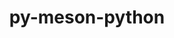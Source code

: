 ---
title: "py-meson-python"
layout: cache
categories: [package, develop]
meta: {"compilers": ["apple-clang@16.0.0", "gcc@11.1.0", "gcc@11.4.0", "gcc@12.3.0", "gcc@13.2.0", "gcc@7.5.0", "gcc@9.4.0", "intel-oneapi-compilers@2025.1.0"], "num_specs": 261, "num_specs_by_stack": {"data-vis-sdk": 7, "e4s": 48, "e4s-neoverse-v2": 28, "e4s-neoverse_v1": 18, "e4s-oneapi": 16, "e4s-power": 4, "e4s-rocm-external": 7, "hep": 10, "ml-darwin-aarch64-mps": 30, "ml-linux-aarch64-cpu": 41, "ml-linux-aarch64-cuda": 38, "ml-linux-x86_64-cpu": 41, "ml-linux-x86_64-cuda": 41, "ml-linux-x86_64-rocm": 34, "radiuss": 7, "root": 261, "tutorial": 7}, "oss": ["sequoia", "ubuntu18.04", "ubuntu20.04", "ubuntu22.04", "ubuntu24.04"], "platforms": ["darwin", "linux"], "stacks": ["data-vis-sdk", "e4s", "e4s-neoverse-v2", "e4s-neoverse_v1", "e4s-oneapi", "e4s-power", "e4s-rocm-external", "hep", "ml-darwin-aarch64-mps", "ml-linux-aarch64-cpu", "ml-linux-aarch64-cuda", "ml-linux-x86_64-cpu", "ml-linux-x86_64-cuda", "ml-linux-x86_64-rocm", "radiuss", "root", "tutorial"], "targets": ["aarch64", "neoverse_v1", "neoverse_v2", "ppc64le", "x86_64_v3"], "versions": ["0.16.0"]}
spec_details: [{"compiler": "intel-oneapi-compilers@2025.1.0", "hash": "23q6egs2d2xktbsbf2ptkrvyyjthktit", "os": "ubuntu22.04", "platform": "linux", "size": "-", "stacks": ["e4s-oneapi", "root"], "target": "x86_64_v3", "variants": ["build_system=python_pip"], "versions": ["0.16.0"]}, {"compiler": "apple-clang@16.0.0", "hash": "26uq4nc224xsuiesau7vsqwcjnv2paqj", "os": "sequoia", "platform": "darwin", "size": "-", "stacks": ["ml-darwin-aarch64-mps", "root"], "target": "aarch64", "variants": ["build_system=python_pip"], "versions": ["0.16.0"]}, {"compiler": "gcc@13.2.0", "hash": "2c4r3lv7o4owcdtvn6o4c7eyckbqv4dr", "os": "ubuntu24.04", "platform": "linux", "size": "-", "stacks": ["ml-linux-x86_64-cpu", "ml-linux-x86_64-cuda", "ml-linux-x86_64-rocm", "root"], "target": "x86_64_v3", "variants": ["build_system=python_pip"], "versions": ["0.16.0"]}, {"compiler": "gcc@13.2.0", "hash": "2cej2aodcc53qg5ppe57rs6qtcdojyri", "os": "ubuntu24.04", "platform": "linux", "size": "-", "stacks": ["ml-linux-aarch64-cpu", "ml-linux-aarch64-cuda", "root"], "target": "aarch64", "variants": ["build_system=python_pip"], "versions": ["0.16.0"]}, {"compiler": "gcc@11.4.0", "hash": "2czfyytpf4uf4khpcfym3lr2kcaxn32x", "os": "ubuntu22.04", "platform": "linux", "size": "-", "stacks": ["hep", "root"], "target": "x86_64_v3", "variants": ["build_system=python_pip"], "versions": ["0.16.0"]}, {"compiler": "gcc@13.2.0", "hash": "2hdb5sd5h6zmgoaikevnsntknrmaet5k", "os": "ubuntu24.04", "platform": "linux", "size": "-", "stacks": ["ml-linux-x86_64-cpu", "ml-linux-x86_64-cuda", "root"], "target": "x86_64_v3", "variants": ["build_system=python_pip"], "versions": ["0.16.0"]}, {"compiler": "gcc@13.2.0", "hash": "2kiixz3r4mv4wvgqdm7kgmiqv6nos4g6", "os": "ubuntu24.04", "platform": "linux", "size": "-", "stacks": ["ml-linux-aarch64-cpu", "ml-linux-aarch64-cuda", "root"], "target": "aarch64", "variants": ["build_system=python_pip"], "versions": ["0.16.0"]}, {"compiler": "gcc@13.2.0", "hash": "2klcn2gmwyqxgztuhlyx5x5qudr65swf", "os": "ubuntu24.04", "platform": "linux", "size": "-", "stacks": ["ml-linux-x86_64-rocm", "root"], "target": "x86_64_v3", "variants": ["build_system=python_pip"], "versions": ["0.16.0"]}, {"compiler": "gcc@11.4.0", "hash": "2lj5husaulwx5yyfurd2wjztbhofedif", "os": "ubuntu22.04", "platform": "linux", "size": "-", "stacks": ["e4s-neoverse_v1", "root"], "target": "neoverse_v1", "variants": ["build_system=python_pip"], "versions": ["0.16.0"]}, {"compiler": "gcc@11.4.0", "hash": "2o4rf36hdxycels2ujzric74o3iriwez", "os": "ubuntu22.04", "platform": "linux", "size": "-", "stacks": ["e4s", "root"], "target": "x86_64_v3", "variants": ["build_system=python_pip"], "versions": ["0.16.0"]}, {"compiler": "gcc@13.2.0", "hash": "2q7f24l6mgwyxjyoanyzafmrrgqp3jy5", "os": "ubuntu24.04", "platform": "linux", "size": "-", "stacks": ["ml-linux-aarch64-cpu", "ml-linux-aarch64-cuda", "root"], "target": "aarch64", "variants": ["build_system=python_pip"], "versions": ["0.16.0"]}, {"compiler": "gcc@13.2.0", "hash": "2s5woikpy5nz7xcdek3tqivmyf74rbkx", "os": "ubuntu24.04", "platform": "linux", "size": "-", "stacks": ["ml-linux-aarch64-cpu", "ml-linux-aarch64-cuda", "root"], "target": "aarch64", "variants": ["build_system=python_pip"], "versions": ["0.16.0"]}, {"compiler": "apple-clang@16.0.0", "hash": "2st4psfqb5zqlibaaidd7ytxn6em5ile", "os": "sequoia", "platform": "darwin", "size": "-", "stacks": ["ml-darwin-aarch64-mps", "root"], "target": "aarch64", "variants": ["build_system=python_pip"], "versions": ["0.16.0"]}, {"compiler": "gcc@13.2.0", "hash": "2yz3adjhljchafhzdnimtf2lsijtclyw", "os": "ubuntu24.04", "platform": "linux", "size": "-", "stacks": ["ml-linux-x86_64-cpu", "ml-linux-x86_64-cuda", "root"], "target": "x86_64_v3", "variants": ["build_system=python_pip"], "versions": ["0.16.0"]}, {"compiler": "gcc@7.5.0", "hash": "32c67xe3d3helixjhqvtic5iabkttq3g", "os": "ubuntu18.04", "platform": "linux", "size": "-", "stacks": ["radiuss", "root"], "target": "x86_64_v3", "variants": ["build_system=python_pip"], "versions": ["0.16.0"]}, {"compiler": "gcc@11.4.0", "hash": "32lzflr3x2v3v6mo5bloeh2oqrxe5z2e", "os": "ubuntu22.04", "platform": "linux", "size": "-", "stacks": ["e4s-neoverse-v2", "root"], "target": "neoverse_v2", "variants": ["build_system=python_pip"], "versions": ["0.16.0"]}, {"compiler": "gcc@11.4.0", "hash": "3e45qystab2xnfqbueaykvivxiyjsnlv", "os": "ubuntu22.04", "platform": "linux", "size": "-", "stacks": ["e4s-neoverse-v2", "root"], "target": "neoverse_v2", "variants": ["build_system=python_pip"], "versions": ["0.16.0"]}, {"compiler": "gcc@11.4.0", "hash": "3jggdo5lcftvjermtnat56vgkmxlipmk", "os": "ubuntu22.04", "platform": "linux", "size": "-", "stacks": ["e4s-neoverse-v2", "root"], "target": "neoverse_v2", "variants": ["build_system=python_pip"], "versions": ["0.16.0"]}, {"compiler": "gcc@12.3.0", "hash": "3kijvvc5hoe3o4bcktioikg3c7ewdb4k", "os": "ubuntu22.04", "platform": "linux", "size": "-", "stacks": ["root", "tutorial"], "target": "x86_64_v3", "variants": ["build_system=python_pip"], "versions": ["0.16.0"]}, {"compiler": "apple-clang@16.0.0", "hash": "3nxb5ghzh7yjntyojzb6jqbrwyin4zxq", "os": "sequoia", "platform": "darwin", "size": "-", "stacks": ["ml-darwin-aarch64-mps", "root"], "target": "aarch64", "variants": ["build_system=python_pip"], "versions": ["0.16.0"]}, {"compiler": "intel-oneapi-compilers@2025.1.0", "hash": "3sbv5iisfbwtt6awqw6ql73cqa5p7o3f", "os": "ubuntu22.04", "platform": "linux", "size": "-", "stacks": ["e4s-oneapi", "root"], "target": "x86_64_v3", "variants": ["build_system=python_pip"], "versions": ["0.16.0"]}, {"compiler": "apple-clang@16.0.0", "hash": "3wdgyaip5hnwcm7egthquf53yrvb7nav", "os": "sequoia", "platform": "darwin", "size": "-", "stacks": ["ml-darwin-aarch64-mps", "root"], "target": "aarch64", "variants": ["build_system=python_pip"], "versions": ["0.16.0"]}, {"compiler": "intel-oneapi-compilers@2025.1.0", "hash": "3zsy6xxx2k5qzybygtqln3kap55a3mk6", "os": "ubuntu22.04", "platform": "linux", "size": "-", "stacks": ["e4s-oneapi", "root"], "target": "x86_64_v3", "variants": ["build_system=python_pip"], "versions": ["0.16.0"]}, {"compiler": "gcc@11.4.0", "hash": "44j666rhtng46cwarhdqosaeuvjvokt7", "os": "ubuntu22.04", "platform": "linux", "size": "-", "stacks": ["e4s", "root"], "target": "x86_64_v3", "variants": ["build_system=python_pip"], "versions": ["0.16.0"]}, {"compiler": "apple-clang@16.0.0", "hash": "4bfnnttewz7uepcvvdqbpdwl2wsqbxtk", "os": "sequoia", "platform": "darwin", "size": "-", "stacks": ["ml-darwin-aarch64-mps", "root"], "target": "aarch64", "variants": ["build_system=python_pip"], "versions": ["0.16.0"]}, {"compiler": "intel-oneapi-compilers@2025.1.0", "hash": "4d4hfo6hgul7pbrrwyfj4aav4uisf7qs", "os": "ubuntu22.04", "platform": "linux", "size": "-", "stacks": ["e4s-oneapi", "root"], "target": "x86_64_v3", "variants": ["build_system=python_pip"], "versions": ["0.16.0"]}, {"compiler": "gcc@11.4.0", "hash": "4dnnjh7i2m67wg3gv57pa6gohwy2c25c", "os": "ubuntu22.04", "platform": "linux", "size": "-", "stacks": ["e4s", "root"], "target": "x86_64_v3", "variants": ["build_system=python_pip"], "versions": ["0.16.0"]}, {"compiler": "gcc@11.4.0", "hash": "4hpnv67rix375dwnoqzqtyvlcp7p3kqm", "os": "ubuntu22.04", "platform": "linux", "size": "-", "stacks": ["e4s", "root"], "target": "x86_64_v3", "variants": ["build_system=python_pip"], "versions": ["0.16.0"]}, {"compiler": "gcc@7.5.0", "hash": "4is6bbej6ilx5nmiqoutcwhjy44paask", "os": "ubuntu18.04", "platform": "linux", "size": "-", "stacks": ["radiuss", "root"], "target": "x86_64_v3", "variants": ["build_system=python_pip"], "versions": ["0.16.0"]}, {"compiler": "gcc@11.1.0", "hash": "4tdtnm7ds2jjwbixux3hzbly5wuqtg6d", "os": "ubuntu20.04", "platform": "linux", "size": "-", "stacks": ["data-vis-sdk", "root"], "target": "x86_64_v3", "variants": ["build_system=python_pip"], "versions": ["0.16.0"]}, {"compiler": "apple-clang@16.0.0", "hash": "4vro7oebbuh4i46plat72wx4csy7f3ti", "os": "sequoia", "platform": "darwin", "size": "-", "stacks": ["ml-darwin-aarch64-mps", "root"], "target": "aarch64", "variants": ["build_system=python_pip"], "versions": ["0.16.0"]}, {"compiler": "gcc@13.2.0", "hash": "4xlvxyuykhf6h7ywx5jxwnlrc2gudk24", "os": "ubuntu24.04", "platform": "linux", "size": "-", "stacks": ["ml-linux-x86_64-cpu", "ml-linux-x86_64-cuda", "root"], "target": "x86_64_v3", "variants": ["build_system=python_pip"], "versions": ["0.16.0"]}, {"compiler": "gcc@13.2.0", "hash": "4z7lssomgsatk4nnov7n3xtygjtdbs4z", "os": "ubuntu24.04", "platform": "linux", "size": "-", "stacks": ["ml-linux-aarch64-cpu", "ml-linux-aarch64-cuda", "root"], "target": "aarch64", "variants": ["build_system=python_pip"], "versions": ["0.16.0"]}, {"compiler": "gcc@11.4.0", "hash": "53jt2itqsb7vsxobs4cnvba6rti6zmei", "os": "ubuntu22.04", "platform": "linux", "size": "-", "stacks": ["e4s", "root"], "target": "x86_64_v3", "variants": ["build_system=python_pip"], "versions": ["0.16.0"]}, {"compiler": "gcc@11.4.0", "hash": "56w3uvndhb3hwbph45h5btsu6yxtmgvq", "os": "ubuntu22.04", "platform": "linux", "size": "-", "stacks": ["e4s-neoverse-v2", "root"], "target": "neoverse_v2", "variants": ["build_system=python_pip"], "versions": ["0.16.0"]}, {"compiler": "gcc@12.3.0", "hash": "5byxtb2mrwurrhbthnqtm6ajyshtfbvd", "os": "ubuntu22.04", "platform": "linux", "size": "-", "stacks": ["root", "tutorial"], "target": "x86_64_v3", "variants": ["build_system=python_pip"], "versions": ["0.16.0"]}, {"compiler": "gcc@13.2.0", "hash": "5ddpwoj22htsysfvimcqhp5buivrdfqx", "os": "ubuntu24.04", "platform": "linux", "size": "-", "stacks": ["ml-linux-x86_64-cpu", "ml-linux-x86_64-cuda", "ml-linux-x86_64-rocm", "root"], "target": "x86_64_v3", "variants": ["build_system=python_pip"], "versions": ["0.16.0"]}, {"compiler": "gcc@13.2.0", "hash": "5fvc4zqkpjke2nedb2cz2tv3mi6djc4u", "os": "ubuntu24.04", "platform": "linux", "size": "-", "stacks": ["ml-linux-aarch64-cpu", "ml-linux-aarch64-cuda", "root"], "target": "aarch64", "variants": ["build_system=python_pip"], "versions": ["0.16.0"]}, {"compiler": "intel-oneapi-compilers@2025.1.0", "hash": "5kgpjz3obdomjrrz6iqcmffa7uljimmu", "os": "ubuntu22.04", "platform": "linux", "size": "-", "stacks": ["e4s-oneapi", "root"], "target": "x86_64_v3", "variants": ["build_system=python_pip"], "versions": ["0.16.0"]}, {"compiler": "gcc@13.2.0", "hash": "5kxk2kta7g3sogxojlowmfqvp37ceg46", "os": "ubuntu24.04", "platform": "linux", "size": "-", "stacks": ["ml-linux-x86_64-cpu", "ml-linux-x86_64-cuda", "ml-linux-x86_64-rocm", "root"], "target": "x86_64_v3", "variants": ["build_system=python_pip"], "versions": ["0.16.0"]}, {"compiler": "gcc@11.4.0", "hash": "5l3hjnjcw2w4anfwvas7a5prkmxjhnxq", "os": "ubuntu22.04", "platform": "linux", "size": "-", "stacks": ["e4s-neoverse-v2", "root"], "target": "neoverse_v2", "variants": ["build_system=python_pip"], "versions": ["0.16.0"]}, {"compiler": "gcc@13.2.0", "hash": "5psszdtvpavx46zyjdqqd3dmj7a3fksx", "os": "ubuntu24.04", "platform": "linux", "size": "-", "stacks": ["ml-linux-x86_64-cpu", "ml-linux-x86_64-cuda", "ml-linux-x86_64-rocm", "root"], "target": "x86_64_v3", "variants": ["build_system=python_pip"], "versions": ["0.16.0"]}, {"compiler": "apple-clang@16.0.0", "hash": "5smcbhrbzyuhltvm5cnaiaqopuwmwjlx", "os": "sequoia", "platform": "darwin", "size": "-", "stacks": ["ml-darwin-aarch64-mps", "root"], "target": "aarch64", "variants": ["build_system=python_pip"], "versions": ["0.16.0"]}, {"compiler": "gcc@13.2.0", "hash": "5whxbjxcmjujlih5v5uacwltfzcjcrrk", "os": "ubuntu24.04", "platform": "linux", "size": "-", "stacks": ["ml-linux-x86_64-cpu", "ml-linux-x86_64-cuda", "ml-linux-x86_64-rocm", "root"], "target": "x86_64_v3", "variants": ["build_system=python_pip"], "versions": ["0.16.0"]}, {"compiler": "gcc@13.2.0", "hash": "6ft4i2hzcaah67gn5njjyw7cmfeqwsge", "os": "ubuntu24.04", "platform": "linux", "size": "-", "stacks": ["ml-linux-x86_64-cpu", "ml-linux-x86_64-cuda", "ml-linux-x86_64-rocm", "root"], "target": "x86_64_v3", "variants": ["build_system=python_pip"], "versions": ["0.16.0"]}, {"compiler": "gcc@11.4.0", "hash": "6gkvhck7soy6lrcmzjh6gpyh2gasb66f", "os": "ubuntu22.04", "platform": "linux", "size": "-", "stacks": ["e4s-neoverse-v2", "root"], "target": "neoverse_v2", "variants": ["build_system=python_pip"], "versions": ["0.16.0"]}, {"compiler": "gcc@11.4.0", "hash": "6wkhvoa6ylr6yjt67nbwa3mp3cucahav", "os": "ubuntu22.04", "platform": "linux", "size": "-", "stacks": ["e4s-neoverse-v2", "root"], "target": "neoverse_v2", "variants": ["build_system=python_pip"], "versions": ["0.16.0"]}, {"compiler": "gcc@13.2.0", "hash": "73fatnqwee7ji5odt6ojwxxp7lsqenoc", "os": "ubuntu24.04", "platform": "linux", "size": "-", "stacks": ["ml-linux-aarch64-cpu", "ml-linux-aarch64-cuda", "root"], "target": "aarch64", "variants": ["build_system=python_pip"], "versions": ["0.16.0"]}, {"compiler": "gcc@11.4.0", "hash": "76p4nszu3bkbxpwgltobmp4tqxbamr6c", "os": "ubuntu22.04", "platform": "linux", "size": "-", "stacks": ["e4s-neoverse-v2", "root"], "target": "neoverse_v2", "variants": ["build_system=python_pip"], "versions": ["0.16.0"]}, {"compiler": "gcc@13.2.0", "hash": "7af5tcypwlm7se2az6dvnfggt6ykb3zg", "os": "ubuntu24.04", "platform": "linux", "size": "-", "stacks": ["ml-linux-aarch64-cpu", "ml-linux-aarch64-cuda", "root"], "target": "aarch64", "variants": ["build_system=python_pip"], "versions": ["0.16.0"]}, {"compiler": "gcc@11.4.0", "hash": "7eetfdul75noeqok4fvkylqxahpsv2nf", "os": "ubuntu22.04", "platform": "linux", "size": "-", "stacks": ["e4s-neoverse-v2", "root"], "target": "neoverse_v2", "variants": ["build_system=python_pip"], "versions": ["0.16.0"]}, {"compiler": "gcc@11.4.0", "hash": "7ljvvrztetv6v3n5foipjf7yq5mpmiu2", "os": "ubuntu22.04", "platform": "linux", "size": "-", "stacks": ["e4s-neoverse_v1", "root"], "target": "neoverse_v1", "variants": ["build_system=python_pip"], "versions": ["0.16.0"]}, {"compiler": "gcc@11.4.0", "hash": "7niqzffo3bma7fimra463k4pocov3lye", "os": "ubuntu22.04", "platform": "linux", "size": "-", "stacks": ["e4s-neoverse_v1", "root"], "target": "neoverse_v1", "variants": ["build_system=python_pip"], "versions": ["0.16.0"]}, {"compiler": "gcc@11.4.0", "hash": "7pxsc2ibbepky2yerhby4d6b3dho5k35", "os": "ubuntu22.04", "platform": "linux", "size": "-", "stacks": ["e4s-neoverse_v1", "root"], "target": "neoverse_v1", "variants": ["build_system=python_pip"], "versions": ["0.16.0"]}, {"compiler": "gcc@11.4.0", "hash": "7ue3ga3usjaqbksxzjezwmsdz2txuvku", "os": "ubuntu22.04", "platform": "linux", "size": "-", "stacks": ["e4s", "root"], "target": "x86_64_v3", "variants": ["build_system=python_pip"], "versions": ["0.16.0"]}, {"compiler": "gcc@13.2.0", "hash": "7xkaqfvjlqcqb4gggs6m25325jgyyy5w", "os": "ubuntu24.04", "platform": "linux", "size": "-", "stacks": ["ml-linux-aarch64-cpu", "ml-linux-aarch64-cuda", "root"], "target": "aarch64", "variants": ["build_system=python_pip"], "versions": ["0.16.0"]}, {"compiler": "gcc@11.4.0", "hash": "a7rd6by4dacdgbvqjecna5cdrer4ptd3", "os": "ubuntu22.04", "platform": "linux", "size": "-", "stacks": ["e4s", "root"], "target": "x86_64_v3", "variants": ["build_system=python_pip"], "versions": ["0.16.0"]}, {"compiler": "gcc@7.5.0", "hash": "a7w4nqcafwqvrqvlleg7rhcwarclapho", "os": "ubuntu18.04", "platform": "linux", "size": "-", "stacks": ["radiuss", "root"], "target": "x86_64_v3", "variants": ["build_system=python_pip"], "versions": ["0.16.0"]}, {"compiler": "apple-clang@16.0.0", "hash": "a7xldc5udmnzukqdamqv7lpl75gqbvvr", "os": "sequoia", "platform": "darwin", "size": "-", "stacks": ["ml-darwin-aarch64-mps", "root"], "target": "aarch64", "variants": ["build_system=python_pip"], "versions": ["0.16.0"]}, {"compiler": "gcc@13.2.0", "hash": "aah7tsoylpdsqnfn6cve3f3jxnfshiq6", "os": "ubuntu24.04", "platform": "linux", "size": "-", "stacks": ["ml-linux-aarch64-cpu", "ml-linux-aarch64-cuda", "root"], "target": "aarch64", "variants": ["build_system=python_pip"], "versions": ["0.16.0"]}, {"compiler": "apple-clang@16.0.0", "hash": "agkigyrhftkph4c5feazxomkr27wov7k", "os": "sequoia", "platform": "darwin", "size": "-", "stacks": ["ml-darwin-aarch64-mps", "root"], "target": "aarch64", "variants": ["build_system=python_pip"], "versions": ["0.16.0"]}, {"compiler": "gcc@11.4.0", "hash": "aj4acuk2bzf5ofg67heqsyoekqjuafh5", "os": "ubuntu22.04", "platform": "linux", "size": "-", "stacks": ["e4s", "root"], "target": "x86_64_v3", "variants": ["build_system=python_pip"], "versions": ["0.16.0"]}, {"compiler": "gcc@11.4.0", "hash": "amu6t6x4sqok3jdfll5v35rbeea4ragw", "os": "ubuntu22.04", "platform": "linux", "size": "-", "stacks": ["e4s", "root"], "target": "x86_64_v3", "variants": ["build_system=python_pip"], "versions": ["0.16.0"]}, {"compiler": "intel-oneapi-compilers@2025.1.0", "hash": "apz76dp45fugz7wwbygc3u4n75rcitct", "os": "ubuntu22.04", "platform": "linux", "size": "-", "stacks": ["e4s-oneapi", "root"], "target": "x86_64_v3", "variants": ["build_system=python_pip"], "versions": ["0.16.0"]}, {"compiler": "intel-oneapi-compilers@2025.1.0", "hash": "arujhwt5teol7ryvtqb5fbyhlbbersqj", "os": "ubuntu22.04", "platform": "linux", "size": "-", "stacks": ["e4s-oneapi", "root"], "target": "x86_64_v3", "variants": ["build_system=python_pip"], "versions": ["0.16.0"]}, {"compiler": "gcc@13.2.0", "hash": "becawqer75mnebquikwnawaoqfdmrdpk", "os": "ubuntu24.04", "platform": "linux", "size": "-", "stacks": ["ml-linux-aarch64-cpu", "ml-linux-aarch64-cuda", "root"], "target": "aarch64", "variants": ["build_system=python_pip"], "versions": ["0.16.0"]}, {"compiler": "gcc@11.4.0", "hash": "bgshoxcogtzei7mjfwxjujejmkw2nnsd", "os": "ubuntu22.04", "platform": "linux", "size": "-", "stacks": ["e4s-neoverse_v1", "root"], "target": "neoverse_v1", "variants": ["build_system=python_pip"], "versions": ["0.16.0"]}, {"compiler": "gcc@11.4.0", "hash": "bj7nkt7hzuxe3dpvrnkwavczd753b3ee", "os": "ubuntu22.04", "platform": "linux", "size": "-", "stacks": ["e4s", "e4s-rocm-external", "root"], "target": "x86_64_v3", "variants": ["build_system=python_pip"], "versions": ["0.16.0"]}, {"compiler": "gcc@13.2.0", "hash": "bnm2hom2idyy7kgga6n7ftpvwwzkl6te", "os": "ubuntu24.04", "platform": "linux", "size": "-", "stacks": ["ml-linux-x86_64-cpu", "ml-linux-x86_64-cuda", "ml-linux-x86_64-rocm", "root"], "target": "x86_64_v3", "variants": ["build_system=python_pip"], "versions": ["0.16.0"]}, {"compiler": "apple-clang@16.0.0", "hash": "boyglbwasq7uipssxgtu4ch3lx3y657k", "os": "sequoia", "platform": "darwin", "size": "-", "stacks": ["ml-darwin-aarch64-mps", "root"], "target": "aarch64", "variants": ["build_system=python_pip"], "versions": ["0.16.0"]}, {"compiler": "gcc@11.4.0", "hash": "bp4o4amscgtylviza63wwy3rjft7fdqs", "os": "ubuntu22.04", "platform": "linux", "size": "-", "stacks": ["e4s", "root"], "target": "x86_64_v3", "variants": ["build_system=python_pip"], "versions": ["0.16.0"]}, {"compiler": "gcc@13.2.0", "hash": "brzjozf2y6ivamdb33qfdy2k2sefk44y", "os": "ubuntu24.04", "platform": "linux", "size": "-", "stacks": ["ml-linux-x86_64-cpu", "ml-linux-x86_64-cuda", "ml-linux-x86_64-rocm", "root"], "target": "x86_64_v3", "variants": ["build_system=python_pip"], "versions": ["0.16.0"]}, {"compiler": "apple-clang@16.0.0", "hash": "c47iwi34d5yl6lrbgmzdcctldlvhotim", "os": "sequoia", "platform": "darwin", "size": "-", "stacks": ["ml-darwin-aarch64-mps", "root"], "target": "aarch64", "variants": ["build_system=python_pip"], "versions": ["0.16.0"]}, {"compiler": "gcc@13.2.0", "hash": "c4qquj4aojqpjurbu442tf4niaytegbn", "os": "ubuntu24.04", "platform": "linux", "size": "-", "stacks": ["ml-linux-x86_64-rocm", "root"], "target": "x86_64_v3", "variants": ["build_system=python_pip"], "versions": ["0.16.0"]}, {"compiler": "apple-clang@16.0.0", "hash": "c5fxe5fdlpmebzy5pc3hmkt3kpx5egcu", "os": "sequoia", "platform": "darwin", "size": "-", "stacks": ["ml-darwin-aarch64-mps", "root"], "target": "aarch64", "variants": ["build_system=python_pip"], "versions": ["0.16.0"]}, {"compiler": "gcc@13.2.0", "hash": "cq75rr5hp6ukcl7xekxx552zd4bi6zof", "os": "ubuntu24.04", "platform": "linux", "size": "-", "stacks": ["ml-linux-x86_64-cpu", "ml-linux-x86_64-cuda", "ml-linux-x86_64-rocm", "root"], "target": "x86_64_v3", "variants": ["build_system=python_pip"], "versions": ["0.16.0"]}, {"compiler": "gcc@13.2.0", "hash": "crazmpjvogfqin2ese2qjm3uyu7ffhcc", "os": "ubuntu24.04", "platform": "linux", "size": "-", "stacks": ["ml-linux-aarch64-cpu", "ml-linux-aarch64-cuda", "root"], "target": "aarch64", "variants": ["build_system=python_pip"], "versions": ["0.16.0"]}, {"compiler": "gcc@11.4.0", "hash": "csu2xxtzlebzdknhzp2bxo45uthyu4hx", "os": "ubuntu22.04", "platform": "linux", "size": "-", "stacks": ["e4s", "root"], "target": "x86_64_v3", "variants": ["build_system=python_pip"], "versions": ["0.16.0"]}, {"compiler": "gcc@11.4.0", "hash": "ct7krzndruy6yuh4vfkp2df4vrrquc6s", "os": "ubuntu22.04", "platform": "linux", "size": "-", "stacks": ["hep", "root"], "target": "x86_64_v3", "variants": ["build_system=python_pip"], "versions": ["0.16.0"]}, {"compiler": "gcc@11.4.0", "hash": "cyfi7a3raciqt23roznljjermyvpgbpw", "os": "ubuntu22.04", "platform": "linux", "size": "-", "stacks": ["e4s", "root"], "target": "x86_64_v3", "variants": ["build_system=python_pip"], "versions": ["0.16.0"]}, {"compiler": "gcc@11.4.0", "hash": "d2v75yqso3qbp5j66ez5zfw7cpaqca4e", "os": "ubuntu22.04", "platform": "linux", "size": "-", "stacks": ["e4s-neoverse_v1", "root"], "target": "neoverse_v1", "variants": ["build_system=python_pip"], "versions": ["0.16.0"]}, {"compiler": "gcc@13.2.0", "hash": "ddulnrr7jrlobnmxkli5esp5dp47sb5f", "os": "ubuntu24.04", "platform": "linux", "size": "-", "stacks": ["ml-linux-x86_64-cpu", "ml-linux-x86_64-cuda", "ml-linux-x86_64-rocm", "root"], "target": "x86_64_v3", "variants": ["build_system=python_pip"], "versions": ["0.16.0"]}, {"compiler": "gcc@13.2.0", "hash": "dewvjwqfffejxhpxbvpo4tb6vlnvysym", "os": "ubuntu24.04", "platform": "linux", "size": "-", "stacks": ["ml-linux-aarch64-cpu", "ml-linux-aarch64-cuda", "root"], "target": "aarch64", "variants": ["build_system=python_pip"], "versions": ["0.16.0"]}, {"compiler": "gcc@11.4.0", "hash": "dh37miudbywrzbqik5nlukhwcg6hfp7a", "os": "ubuntu22.04", "platform": "linux", "size": "-", "stacks": ["e4s", "root"], "target": "x86_64_v3", "variants": ["build_system=python_pip"], "versions": ["0.16.0"]}, {"compiler": "gcc@13.2.0", "hash": "di3h3jpdnrnjsoxs65lcwjgwzrefxujs", "os": "ubuntu24.04", "platform": "linux", "size": "-", "stacks": ["ml-linux-aarch64-cpu", "ml-linux-aarch64-cuda", "root"], "target": "aarch64", "variants": ["build_system=python_pip"], "versions": ["0.16.0"]}, {"compiler": "gcc@7.5.0", "hash": "doopp5y2htsma6towwdecwdflce6t2jm", "os": "ubuntu18.04", "platform": "linux", "size": "-", "stacks": ["radiuss", "root"], "target": "x86_64_v3", "variants": ["build_system=python_pip"], "versions": ["0.16.0"]}, {"compiler": "gcc@13.2.0", "hash": "dqqc2v6jk7jqm2injxx2ej2beunpct6m", "os": "ubuntu24.04", "platform": "linux", "size": "-", "stacks": ["ml-linux-x86_64-cpu", "ml-linux-x86_64-cuda", "ml-linux-x86_64-rocm", "root"], "target": "x86_64_v3", "variants": ["build_system=python_pip"], "versions": ["0.16.0"]}, {"compiler": "gcc@7.5.0", "hash": "dtfg7b5fpj5uq4g5gqx74lkryu54ozj3", "os": "ubuntu18.04", "platform": "linux", "size": "-", "stacks": ["radiuss", "root"], "target": "x86_64_v3", "variants": ["build_system=python_pip"], "versions": ["0.16.0"]}, {"compiler": "gcc@11.4.0", "hash": "dxgrhj3xxiljxnl2stzudosqcdn4mh45", "os": "ubuntu22.04", "platform": "linux", "size": "-", "stacks": ["e4s", "root"], "target": "x86_64_v3", "variants": ["build_system=python_pip"], "versions": ["0.16.0"]}, {"compiler": "intel-oneapi-compilers@2025.1.0", "hash": "e2lpmx67ryhp364edkjpe6ebkakj3e5k", "os": "ubuntu22.04", "platform": "linux", "size": "-", "stacks": ["e4s-oneapi", "root"], "target": "x86_64_v3", "variants": ["build_system=python_pip"], "versions": ["0.16.0"]}, {"compiler": "gcc@11.4.0", "hash": "e4czeo5ixiarbm5fkbwhee3wlauqromc", "os": "ubuntu22.04", "platform": "linux", "size": "-", "stacks": ["e4s-neoverse-v2", "root"], "target": "neoverse_v2", "variants": ["build_system=python_pip"], "versions": ["0.16.0"]}, {"compiler": "gcc@13.2.0", "hash": "e5hkeg6rbfjdtek4hieqzbne66q4tbic", "os": "ubuntu24.04", "platform": "linux", "size": "-", "stacks": ["ml-linux-x86_64-cpu", "ml-linux-x86_64-cuda", "root"], "target": "x86_64_v3", "variants": ["build_system=python_pip"], "versions": ["0.16.0"]}, {"compiler": "gcc@13.2.0", "hash": "e5r7f4wehmof2jljueqbrmzrnnabz5yi", "os": "ubuntu24.04", "platform": "linux", "size": "-", "stacks": ["ml-linux-aarch64-cpu", "ml-linux-aarch64-cuda", "root"], "target": "aarch64", "variants": ["build_system=python_pip"], "versions": ["0.16.0"]}, {"compiler": "gcc@7.5.0", "hash": "ea7onc5f3zkfle6f6j3i46pbeqp52opw", "os": "ubuntu18.04", "platform": "linux", "size": "-", "stacks": ["radiuss", "root"], "target": "x86_64_v3", "variants": ["build_system=python_pip"], "versions": ["0.16.0"]}, {"compiler": "gcc@13.2.0", "hash": "ecckasbw62bbmvnpwt5r4mmypg5km6gp", "os": "ubuntu24.04", "platform": "linux", "size": "-", "stacks": ["ml-linux-x86_64-rocm", "root"], "target": "x86_64_v3", "variants": ["build_system=python_pip"], "versions": ["0.16.0"]}, {"compiler": "intel-oneapi-compilers@2025.1.0", "hash": "ecfhntw46ezaj7q5mss3322vetkwphjy", "os": "ubuntu22.04", "platform": "linux", "size": "-", "stacks": ["e4s-oneapi", "root"], "target": "x86_64_v3", "variants": ["build_system=python_pip"], "versions": ["0.16.0"]}, {"compiler": "gcc@11.4.0", "hash": "eehynzgarf2c3l3om22dkq4b7jek4ffg", "os": "ubuntu22.04", "platform": "linux", "size": "-", "stacks": ["e4s", "root"], "target": "x86_64_v3", "variants": ["build_system=python_pip"], "versions": ["0.16.0"]}, {"compiler": "gcc@11.4.0", "hash": "ei2mnrywchb27wngy5fdllwebwo3bttx", "os": "ubuntu22.04", "platform": "linux", "size": "-", "stacks": ["e4s", "e4s-rocm-external", "root"], "target": "x86_64_v3", "variants": ["build_system=python_pip"], "versions": ["0.16.0"]}, {"compiler": "gcc@12.3.0", "hash": "ej72jjvszjcpzmbn4qmgzclghdktmnje", "os": "ubuntu22.04", "platform": "linux", "size": "-", "stacks": ["root", "tutorial"], "target": "x86_64_v3", "variants": ["build_system=python_pip"], "versions": ["0.16.0"]}, {"compiler": "gcc@11.4.0", "hash": "ekwtaijisvsmf3qndgfaielim726adxm", "os": "ubuntu22.04", "platform": "linux", "size": "-", "stacks": ["hep", "root"], "target": "x86_64_v3", "variants": ["build_system=python_pip"], "versions": ["0.16.0"]}, {"compiler": "gcc@13.2.0", "hash": "evs7s2gpnyhv2zifx5kwujshq5rfsany", "os": "ubuntu24.04", "platform": "linux", "size": "-", "stacks": ["ml-linux-x86_64-rocm", "root"], "target": "x86_64_v3", "variants": ["build_system=python_pip"], "versions": ["0.16.0"]}, {"compiler": "gcc@11.4.0", "hash": "eyha3s6djq3evlyoljepb6m2h7solceg", "os": "ubuntu22.04", "platform": "linux", "size": "-", "stacks": ["e4s-neoverse-v2", "root"], "target": "neoverse_v2", "variants": ["build_system=python_pip"], "versions": ["0.16.0"]}, {"compiler": "apple-clang@16.0.0", "hash": "f2cbk7wlcloczhf5f5gj5375xdnxkzoe", "os": "sequoia", "platform": "darwin", "size": "-", "stacks": ["ml-darwin-aarch64-mps", "root"], "target": "aarch64", "variants": ["build_system=python_pip"], "versions": ["0.16.0"]}, {"compiler": "gcc@11.4.0", "hash": "f43kecjgmdjmf4vob4ls6jngsr4okehz", "os": "ubuntu22.04", "platform": "linux", "size": "-", "stacks": ["e4s", "root"], "target": "x86_64_v3", "variants": ["build_system=python_pip"], "versions": ["0.16.0"]}, {"compiler": "gcc@12.3.0", "hash": "f4lm27665kbbc2ihh5pntmm6qyxwz2ra", "os": "ubuntu22.04", "platform": "linux", "size": "-", "stacks": ["root", "tutorial"], "target": "x86_64_v3", "variants": ["build_system=python_pip"], "versions": ["0.16.0"]}, {"compiler": "gcc@11.4.0", "hash": "fa23prxu4wnukg42g2uaruw27y2uoxtk", "os": "ubuntu22.04", "platform": "linux", "size": "-", "stacks": ["e4s", "root"], "target": "x86_64_v3", "variants": ["build_system=python_pip"], "versions": ["0.16.0"]}, {"compiler": "gcc@13.2.0", "hash": "fbt4diehuxlgm2q7czpnaijz4gk5svrn", "os": "ubuntu24.04", "platform": "linux", "size": "-", "stacks": ["ml-linux-aarch64-cpu", "ml-linux-aarch64-cuda", "root"], "target": "aarch64", "variants": ["build_system=python_pip"], "versions": ["0.16.0"]}, {"compiler": "apple-clang@16.0.0", "hash": "fejiim5262aqwo7qr7nm5u7lqbyrn64h", "os": "sequoia", "platform": "darwin", "size": "-", "stacks": ["ml-darwin-aarch64-mps", "root"], "target": "aarch64", "variants": ["build_system=python_pip"], "versions": ["0.16.0"]}, {"compiler": "gcc@12.3.0", "hash": "fhwdiayb3ty2lvbammsnrqr5etkeoupo", "os": "ubuntu22.04", "platform": "linux", "size": "-", "stacks": ["root", "tutorial"], "target": "x86_64_v3", "variants": ["build_system=python_pip"], "versions": ["0.16.0"]}, {"compiler": "gcc@11.4.0", "hash": "fiqk3an7yke2ctv53n2e3v5fj6ccykby", "os": "ubuntu22.04", "platform": "linux", "size": "-", "stacks": ["e4s-neoverse-v2", "root"], "target": "neoverse_v2", "variants": ["build_system=python_pip"], "versions": ["0.16.0"]}, {"compiler": "gcc@11.4.0", "hash": "fo7fivc4qn54gw3k544gcvvmmmsxs52p", "os": "ubuntu22.04", "platform": "linux", "size": "-", "stacks": ["e4s", "root"], "target": "x86_64_v3", "variants": ["build_system=python_pip"], "versions": ["0.16.0"]}, {"compiler": "gcc@13.2.0", "hash": "fsptsnnmnufcxkcxn7zngqf3hhsirwog", "os": "ubuntu24.04", "platform": "linux", "size": "-", "stacks": ["ml-linux-aarch64-cpu", "ml-linux-aarch64-cuda", "root"], "target": "aarch64", "variants": ["build_system=python_pip"], "versions": ["0.16.0"]}, {"compiler": "gcc@11.4.0", "hash": "fvh5gkcxg7nyjsfm2q5bfspxb567qvri", "os": "ubuntu22.04", "platform": "linux", "size": "-", "stacks": ["hep", "root"], "target": "x86_64_v3", "variants": ["build_system=python_pip"], "versions": ["0.16.0"]}, {"compiler": "gcc@11.4.0", "hash": "fwvdmhb3mh24b5ikk7vykdwdbqr7cyag", "os": "ubuntu22.04", "platform": "linux", "size": "-", "stacks": ["e4s", "root"], "target": "x86_64_v3", "variants": ["build_system=python_pip"], "versions": ["0.16.0"]}, {"compiler": "gcc@13.2.0", "hash": "geh4qz6puwwhncradidyepewo7nkz7nc", "os": "ubuntu24.04", "platform": "linux", "size": "-", "stacks": ["ml-linux-aarch64-cpu", "ml-linux-aarch64-cuda", "root"], "target": "aarch64", "variants": ["build_system=python_pip"], "versions": ["0.16.0"]}, {"compiler": "gcc@13.2.0", "hash": "gfjo5x5zrsbk5c6kowz4yos2wmwvjyjg", "os": "ubuntu24.04", "platform": "linux", "size": "-", "stacks": ["ml-linux-x86_64-cpu", "ml-linux-x86_64-cuda", "root"], "target": "x86_64_v3", "variants": ["build_system=python_pip"], "versions": ["0.16.0"]}, {"compiler": "gcc@13.2.0", "hash": "ghyivdcl7q5hxw2c3gilu5pb4p7ftczh", "os": "ubuntu24.04", "platform": "linux", "size": "-", "stacks": ["ml-linux-x86_64-cpu", "ml-linux-x86_64-cuda", "ml-linux-x86_64-rocm", "root"], "target": "x86_64_v3", "variants": ["build_system=python_pip"], "versions": ["0.16.0"]}, {"compiler": "gcc@13.2.0", "hash": "gjddndphrq6ek4sqcxrjd73rgxcexxei", "os": "ubuntu24.04", "platform": "linux", "size": "-", "stacks": ["ml-linux-x86_64-cpu", "ml-linux-x86_64-cuda", "ml-linux-x86_64-rocm", "root"], "target": "x86_64_v3", "variants": ["build_system=python_pip"], "versions": ["0.16.0"]}, {"compiler": "apple-clang@16.0.0", "hash": "gvaqptroubw25pg35fqjioloocgc4mir", "os": "sequoia", "platform": "darwin", "size": "-", "stacks": ["ml-darwin-aarch64-mps", "root"], "target": "aarch64", "variants": ["build_system=python_pip"], "versions": ["0.16.0"]}, {"compiler": "intel-oneapi-compilers@2025.1.0", "hash": "gyvxa7v3wjgv5bq7ugnphie2neonvbti", "os": "ubuntu22.04", "platform": "linux", "size": "-", "stacks": ["e4s-oneapi", "root"], "target": "x86_64_v3", "variants": ["build_system=python_pip"], "versions": ["0.16.0"]}, {"compiler": "gcc@13.2.0", "hash": "h4zkqidvclymlcxfjxv4wy4kw5bqarev", "os": "ubuntu24.04", "platform": "linux", "size": "-", "stacks": ["ml-linux-aarch64-cpu", "ml-linux-aarch64-cuda", "root"], "target": "aarch64", "variants": ["build_system=python_pip"], "versions": ["0.16.0"]}, {"compiler": "gcc@13.2.0", "hash": "hdm4gxobf3qezkw6vyirntcnmqcop2n5", "os": "ubuntu24.04", "platform": "linux", "size": "-", "stacks": ["ml-linux-x86_64-cpu", "ml-linux-x86_64-cuda", "root"], "target": "x86_64_v3", "variants": ["build_system=python_pip"], "versions": ["0.16.0"]}, {"compiler": "gcc@13.2.0", "hash": "hergp3lduspr66etjfj3gtq4tyamg6n4", "os": "ubuntu24.04", "platform": "linux", "size": "-", "stacks": ["ml-linux-aarch64-cpu", "ml-linux-aarch64-cuda", "root"], "target": "aarch64", "variants": ["build_system=python_pip"], "versions": ["0.16.0"]}, {"compiler": "intel-oneapi-compilers@2025.1.0", "hash": "hphda3ydiut7o5n5sqmxwd4okla6v3ll", "os": "ubuntu22.04", "platform": "linux", "size": "-", "stacks": ["e4s-oneapi", "root"], "target": "x86_64_v3", "variants": ["build_system=python_pip"], "versions": ["0.16.0"]}, {"compiler": "gcc@13.2.0", "hash": "hr2z63qgv4zhkqerevntqrfmkzsmr4rw", "os": "ubuntu24.04", "platform": "linux", "size": "-", "stacks": ["ml-linux-aarch64-cpu", "ml-linux-aarch64-cuda", "root"], "target": "aarch64", "variants": ["build_system=python_pip"], "versions": ["0.16.0"]}, {"compiler": "gcc@13.2.0", "hash": "hybdbqakgpwgxesr5wdgz3bame7n23i3", "os": "ubuntu24.04", "platform": "linux", "size": "-", "stacks": ["ml-linux-aarch64-cpu", "ml-linux-aarch64-cuda", "root"], "target": "aarch64", "variants": ["build_system=python_pip"], "versions": ["0.16.0"]}, {"compiler": "gcc@13.2.0", "hash": "i22etois3c7u4z4rxgh77rpinpr3twix", "os": "ubuntu24.04", "platform": "linux", "size": "-", "stacks": ["ml-linux-aarch64-cpu", "ml-linux-aarch64-cuda", "root"], "target": "aarch64", "variants": ["build_system=python_pip"], "versions": ["0.16.0"]}, {"compiler": "gcc@11.4.0", "hash": "i24fmqxvty5l5glgtsjxkxu4vckphxkw", "os": "ubuntu22.04", "platform": "linux", "size": "-", "stacks": ["e4s-neoverse-v2", "root"], "target": "neoverse_v2", "variants": ["build_system=python_pip"], "versions": ["0.16.0"]}, {"compiler": "gcc@11.1.0", "hash": "i2bknttxc5ffpqf7l44uc2vpinenknts", "os": "ubuntu20.04", "platform": "linux", "size": "-", "stacks": ["data-vis-sdk", "root"], "target": "x86_64_v3", "variants": ["build_system=python_pip"], "versions": ["0.16.0"]}, {"compiler": "gcc@13.2.0", "hash": "i357dfcqmd37gb5mp6exybmf4h5w75nj", "os": "ubuntu24.04", "platform": "linux", "size": "-", "stacks": ["ml-linux-x86_64-cpu", "ml-linux-x86_64-cuda", "root"], "target": "x86_64_v3", "variants": ["build_system=python_pip"], "versions": ["0.16.0"]}, {"compiler": "gcc@11.1.0", "hash": "i4ddj453oueec46h3xyawhzl6mli2etn", "os": "ubuntu20.04", "platform": "linux", "size": "-", "stacks": ["data-vis-sdk", "root"], "target": "x86_64_v3", "variants": ["build_system=python_pip"], "versions": ["0.16.0"]}, {"compiler": "apple-clang@16.0.0", "hash": "i6dn744de3k3e3p43rel5puiqp6yetgb", "os": "sequoia", "platform": "darwin", "size": "-", "stacks": ["ml-darwin-aarch64-mps", "root"], "target": "aarch64", "variants": ["build_system=python_pip"], "versions": ["0.16.0"]}, {"compiler": "gcc@11.4.0", "hash": "i7bfhqfy33lsiwtetdx7i5xv44vkk5ux", "os": "ubuntu22.04", "platform": "linux", "size": "-", "stacks": ["e4s-neoverse_v1", "root"], "target": "neoverse_v1", "variants": ["build_system=python_pip"], "versions": ["0.16.0"]}, {"compiler": "gcc@13.2.0", "hash": "ibcg2iafzx43tc4hohcilrlzovpvt4y3", "os": "ubuntu24.04", "platform": "linux", "size": "-", "stacks": ["ml-linux-x86_64-cpu", "ml-linux-x86_64-cuda", "ml-linux-x86_64-rocm", "root"], "target": "x86_64_v3", "variants": ["build_system=python_pip"], "versions": ["0.16.0"]}, {"compiler": "gcc@11.4.0", "hash": "igvobo6d7w75g3l36hc53bspmzm4mhns", "os": "ubuntu22.04", "platform": "linux", "size": "-", "stacks": ["e4s", "hep", "root"], "target": "x86_64_v3", "variants": ["build_system=python_pip"], "versions": ["0.16.0"]}, {"compiler": "gcc@13.2.0", "hash": "ioyydc7zuq7vksm5gstlvgiep4f3yibh", "os": "ubuntu24.04", "platform": "linux", "size": "-", "stacks": ["ml-linux-aarch64-cpu", "root"], "target": "aarch64", "variants": ["build_system=python_pip"], "versions": ["0.16.0"]}, {"compiler": "gcc@11.4.0", "hash": "iqgtgwqqu3qknvqth2r2iu5kt4pjwvhj", "os": "ubuntu22.04", "platform": "linux", "size": "-", "stacks": ["e4s", "root"], "target": "x86_64_v3", "variants": ["build_system=python_pip"], "versions": ["0.16.0"]}, {"compiler": "gcc@11.4.0", "hash": "j7zkt4ccbxtfk7k6wzss6apncd73sepw", "os": "ubuntu22.04", "platform": "linux", "size": "-", "stacks": ["e4s-neoverse-v2", "root"], "target": "neoverse_v2", "variants": ["build_system=python_pip"], "versions": ["0.16.0"]}, {"compiler": "gcc@13.2.0", "hash": "jfjwl5nebi7g6ynszydb4k6gr4qgbsuh", "os": "ubuntu24.04", "platform": "linux", "size": "-", "stacks": ["ml-linux-aarch64-cpu", "ml-linux-aarch64-cuda", "root"], "target": "aarch64", "variants": ["build_system=python_pip"], "versions": ["0.16.0"]}, {"compiler": "gcc@13.2.0", "hash": "junrwzo7clxtuh2c6hzk4x7dm66biev2", "os": "ubuntu24.04", "platform": "linux", "size": "-", "stacks": ["ml-linux-aarch64-cpu", "ml-linux-aarch64-cuda", "root"], "target": "aarch64", "variants": ["build_system=python_pip"], "versions": ["0.16.0"]}, {"compiler": "gcc@11.4.0", "hash": "k4qjwra6hb3u3fedxydd6ldu7wzdgwha", "os": "ubuntu22.04", "platform": "linux", "size": "-", "stacks": ["e4s-neoverse_v1", "root"], "target": "neoverse_v1", "variants": ["build_system=python_pip"], "versions": ["0.16.0"]}, {"compiler": "intel-oneapi-compilers@2025.1.0", "hash": "kbnmnzcs5luo7ud4ycwbk6rdnp34nny4", "os": "ubuntu22.04", "platform": "linux", "size": "-", "stacks": ["e4s-oneapi", "root"], "target": "x86_64_v3", "variants": ["build_system=python_pip"], "versions": ["0.16.0"]}, {"compiler": "gcc@13.2.0", "hash": "kbtu5ev5u7eks36wwr6xhdddgiavw5ai", "os": "ubuntu24.04", "platform": "linux", "size": "-", "stacks": ["ml-linux-x86_64-cpu", "ml-linux-x86_64-cuda", "ml-linux-x86_64-rocm", "root"], "target": "x86_64_v3", "variants": ["build_system=python_pip"], "versions": ["0.16.0"]}, {"compiler": "gcc@13.2.0", "hash": "kf5dh6sgaq5fivcdsxqf5yfrfrtp6xm7", "os": "ubuntu24.04", "platform": "linux", "size": "-", "stacks": ["ml-linux-x86_64-cpu", "ml-linux-x86_64-cuda", "ml-linux-x86_64-rocm", "root"], "target": "x86_64_v3", "variants": ["build_system=python_pip"], "versions": ["0.16.0"]}, {"compiler": "gcc@11.4.0", "hash": "kh3fi3nv27klfidejqe2e7y2xx7arlsq", "os": "ubuntu22.04", "platform": "linux", "size": "-", "stacks": ["e4s", "root"], "target": "x86_64_v3", "variants": ["build_system=python_pip"], "versions": ["0.16.0"]}, {"compiler": "gcc@11.4.0", "hash": "kl676igorcesamuma2dkmobpqsvzqsdm", "os": "ubuntu22.04", "platform": "linux", "size": "-", "stacks": ["e4s", "root"], "target": "x86_64_v3", "variants": ["build_system=python_pip"], "versions": ["0.16.0"]}, {"compiler": "gcc@11.4.0", "hash": "kqjpzzsoe35y7y3e3k3wolocjvphji5r", "os": "ubuntu22.04", "platform": "linux", "size": "-", "stacks": ["e4s", "root"], "target": "x86_64_v3", "variants": ["build_system=python_pip"], "versions": ["0.16.0"]}, {"compiler": "gcc@11.4.0", "hash": "krrtjoywqlf6cqwspqlturjivvkeb2pq", "os": "ubuntu22.04", "platform": "linux", "size": "-", "stacks": ["e4s-neoverse-v2", "root"], "target": "neoverse_v2", "variants": ["build_system=python_pip"], "versions": ["0.16.0"]}, {"compiler": "gcc@11.4.0", "hash": "l3najanvcs5mu64gfkriwejt7haxjqxo", "os": "ubuntu22.04", "platform": "linux", "size": "-", "stacks": ["e4s-neoverse-v2", "root"], "target": "neoverse_v2", "variants": ["build_system=python_pip"], "versions": ["0.16.0"]}, {"compiler": "gcc@13.2.0", "hash": "l44g5ggw5crf537beiodzrvxt2nvtehw", "os": "ubuntu24.04", "platform": "linux", "size": "-", "stacks": ["ml-linux-x86_64-cpu", "ml-linux-x86_64-cuda", "ml-linux-x86_64-rocm", "root"], "target": "x86_64_v3", "variants": ["build_system=python_pip"], "versions": ["0.16.0"]}, {"compiler": "apple-clang@16.0.0", "hash": "laa6xr6mmw4ygd5znu6zuk7vgcwyxhb2", "os": "sequoia", "platform": "darwin", "size": "-", "stacks": ["ml-darwin-aarch64-mps", "root"], "target": "aarch64", "variants": ["build_system=python_pip"], "versions": ["0.16.0"]}, {"compiler": "gcc@13.2.0", "hash": "lgvqjubmtvzfqkp2zt2ewx7hi7ec724b", "os": "ubuntu24.04", "platform": "linux", "size": "-", "stacks": ["ml-linux-x86_64-cpu", "ml-linux-x86_64-cuda", "root"], "target": "x86_64_v3", "variants": ["build_system=python_pip"], "versions": ["0.16.0"]}, {"compiler": "gcc@13.2.0", "hash": "lluwq7uv2lewrh2nje4uhkzcolm53no3", "os": "ubuntu24.04", "platform": "linux", "size": "-", "stacks": ["ml-linux-aarch64-cpu", "ml-linux-aarch64-cuda", "root"], "target": "aarch64", "variants": ["build_system=python_pip"], "versions": ["0.16.0"]}, {"compiler": "gcc@13.2.0", "hash": "lnetamrh2ajihupwic43plr5qenym7eg", "os": "ubuntu24.04", "platform": "linux", "size": "-", "stacks": ["ml-linux-aarch64-cpu", "ml-linux-aarch64-cuda", "root"], "target": "aarch64", "variants": ["build_system=python_pip"], "versions": ["0.16.0"]}, {"compiler": "apple-clang@16.0.0", "hash": "lsrb55hab4qrurbhtf4xmqeyfyf4hh65", "os": "sequoia", "platform": "darwin", "size": "-", "stacks": ["ml-darwin-aarch64-mps", "root"], "target": "aarch64", "variants": ["build_system=python_pip"], "versions": ["0.16.0"]}, {"compiler": "intel-oneapi-compilers@2025.1.0", "hash": "ltc2sxd3d4ruwkmh7ernxfqentonsylv", "os": "ubuntu22.04", "platform": "linux", "size": "-", "stacks": ["e4s-oneapi", "root"], "target": "x86_64_v3", "variants": ["build_system=python_pip"], "versions": ["0.16.0"]}, {"compiler": "apple-clang@16.0.0", "hash": "luptbmpfigfbnvkaxb47ez4j6dex26lc", "os": "sequoia", "platform": "darwin", "size": "-", "stacks": ["ml-darwin-aarch64-mps", "root"], "target": "aarch64", "variants": ["build_system=python_pip"], "versions": ["0.16.0"]}, {"compiler": "gcc@13.2.0", "hash": "m5o75yyrxbfvc3e7fjwuxkpw54sgoqmz", "os": "ubuntu24.04", "platform": "linux", "size": "-", "stacks": ["ml-linux-aarch64-cpu", "ml-linux-aarch64-cuda", "root"], "target": "aarch64", "variants": ["build_system=python_pip"], "versions": ["0.16.0"]}, {"compiler": "gcc@13.2.0", "hash": "mjfezmzahm6wdlitfineq7jiqc6qv7gj", "os": "ubuntu24.04", "platform": "linux", "size": "-", "stacks": ["ml-linux-x86_64-cpu", "ml-linux-x86_64-cuda", "ml-linux-x86_64-rocm", "root"], "target": "x86_64_v3", "variants": ["build_system=python_pip"], "versions": ["0.16.0"]}, {"compiler": "gcc@13.2.0", "hash": "mpkgiddeytqv7h5v23ifpxmzeobc23u4", "os": "ubuntu24.04", "platform": "linux", "size": "-", "stacks": ["ml-linux-aarch64-cpu", "ml-linux-aarch64-cuda", "root"], "target": "aarch64", "variants": ["build_system=python_pip"], "versions": ["0.16.0"]}, {"compiler": "gcc@11.4.0", "hash": "mr565ovz6g4iv25q7ur7mjzhw7gb5nxw", "os": "ubuntu22.04", "platform": "linux", "size": "-", "stacks": ["e4s-neoverse_v1", "root"], "target": "neoverse_v1", "variants": ["build_system=python_pip"], "versions": ["0.16.0"]}, {"compiler": "gcc@13.2.0", "hash": "msib2mbwo2ilajjypejhjyzaetes5grr", "os": "ubuntu24.04", "platform": "linux", "size": "-", "stacks": ["ml-linux-x86_64-cpu", "ml-linux-x86_64-cuda", "ml-linux-x86_64-rocm", "root"], "target": "x86_64_v3", "variants": ["build_system=python_pip"], "versions": ["0.16.0"]}, {"compiler": "apple-clang@16.0.0", "hash": "muwtr4rgtyvicudfnsdqfc44c5euy6d2", "os": "sequoia", "platform": "darwin", "size": "-", "stacks": ["ml-darwin-aarch64-mps", "root"], "target": "aarch64", "variants": ["build_system=python_pip"], "versions": ["0.16.0"]}, {"compiler": "gcc@9.4.0", "hash": "mwddf3a7fnphdgw7sdc2jogu4qmfajgd", "os": "ubuntu20.04", "platform": "linux", "size": "-", "stacks": ["e4s-power", "root"], "target": "ppc64le", "variants": ["build_system=python_pip"], "versions": ["0.16.0"]}, {"compiler": "gcc@11.4.0", "hash": "n3sjakhljc4gshalzos5seac6uswk2ic", "os": "ubuntu22.04", "platform": "linux", "size": "-", "stacks": ["hep", "root"], "target": "x86_64_v3", "variants": ["build_system=python_pip"], "versions": ["0.16.0"]}, {"compiler": "gcc@13.2.0", "hash": "n4hu3o4pazhodsqycfnbqszwtuyf6kfu", "os": "ubuntu24.04", "platform": "linux", "size": "-", "stacks": ["ml-linux-x86_64-cpu", "ml-linux-x86_64-cuda", "ml-linux-x86_64-rocm", "root"], "target": "x86_64_v3", "variants": ["build_system=python_pip"], "versions": ["0.16.0"]}, {"compiler": "apple-clang@16.0.0", "hash": "ndfcylstsnhwlys4b7rtyf3tomgg7i36", "os": "sequoia", "platform": "darwin", "size": "-", "stacks": ["ml-darwin-aarch64-mps", "root"], "target": "aarch64", "variants": ["build_system=python_pip"], "versions": ["0.16.0"]}, {"compiler": "gcc@11.1.0", "hash": "ngzetvhbiwbqbtclyav5r3bhzts4d72t", "os": "ubuntu20.04", "platform": "linux", "size": "-", "stacks": ["data-vis-sdk", "root"], "target": "x86_64_v3", "variants": ["build_system=python_pip"], "versions": ["0.16.0"]}, {"compiler": "gcc@13.2.0", "hash": "nh6kqhvspqksmzgpwjyiy34ohca44btq", "os": "ubuntu24.04", "platform": "linux", "size": "-", "stacks": ["ml-linux-x86_64-cpu", "ml-linux-x86_64-cuda", "ml-linux-x86_64-rocm", "root"], "target": "x86_64_v3", "variants": ["build_system=python_pip"], "versions": ["0.16.0"]}, {"compiler": "gcc@13.2.0", "hash": "nivzxokhh43vsobwww3xde3siceyf4zb", "os": "ubuntu24.04", "platform": "linux", "size": "-", "stacks": ["ml-linux-x86_64-cpu", "ml-linux-x86_64-cuda", "ml-linux-x86_64-rocm", "root"], "target": "x86_64_v3", "variants": ["build_system=python_pip"], "versions": ["0.16.0"]}, {"compiler": "gcc@11.4.0", "hash": "njtixf3kh2p2kzi7wkamogp7f6lidwlq", "os": "ubuntu22.04", "platform": "linux", "size": "-", "stacks": ["e4s", "root"], "target": "x86_64_v3", "variants": ["build_system=python_pip"], "versions": ["0.16.0"]}, {"compiler": "gcc@11.4.0", "hash": "njtpuvi5x72qg2nrcjjqrkgxrjfanqcl", "os": "ubuntu22.04", "platform": "linux", "size": "-", "stacks": ["e4s-neoverse-v2", "root"], "target": "neoverse_v2", "variants": ["build_system=python_pip"], "versions": ["0.16.0"]}, {"compiler": "gcc@11.4.0", "hash": "nkgkjrw5nujzsnlhybzb7s6frsaaa66i", "os": "ubuntu22.04", "platform": "linux", "size": "-", "stacks": ["e4s", "root"], "target": "x86_64_v3", "variants": ["build_system=python_pip"], "versions": ["0.16.0"]}, {"compiler": "gcc@11.4.0", "hash": "nl5qwmwnlbmrbkyabbofuhoehnyqubvw", "os": "ubuntu22.04", "platform": "linux", "size": "-", "stacks": ["e4s-neoverse-v2", "root"], "target": "neoverse_v2", "variants": ["build_system=python_pip"], "versions": ["0.16.0"]}, {"compiler": "gcc@11.4.0", "hash": "nno4cdavctfv7477salz2q4rf3uyrslc", "os": "ubuntu22.04", "platform": "linux", "size": "-", "stacks": ["e4s-neoverse-v2", "root"], "target": "neoverse_v2", "variants": ["build_system=python_pip"], "versions": ["0.16.0"]}, {"compiler": "gcc@9.4.0", "hash": "nnsrhknh3wbxz6gnk4n3z6kcqymgmtni", "os": "ubuntu20.04", "platform": "linux", "size": "-", "stacks": ["e4s-power", "root"], "target": "ppc64le", "variants": ["build_system=python_pip"], "versions": ["0.16.0"]}, {"compiler": "gcc@9.4.0", "hash": "nqbh4hqmep7362jqgmxlsou36oaqxmfg", "os": "ubuntu20.04", "platform": "linux", "size": "-", "stacks": ["e4s-power", "root"], "target": "ppc64le", "variants": ["build_system=python_pip"], "versions": ["0.16.0"]}, {"compiler": "gcc@12.3.0", "hash": "nr6gvkqfaw6gmz5he44iugstqkha5ikj", "os": "ubuntu22.04", "platform": "linux", "size": "-", "stacks": ["root", "tutorial"], "target": "x86_64_v3", "variants": ["build_system=python_pip"], "versions": ["0.16.0"]}, {"compiler": "gcc@11.4.0", "hash": "nxzn7nj7sczhrd3pkuyf4de6fokmhj26", "os": "ubuntu22.04", "platform": "linux", "size": "-", "stacks": ["e4s", "root"], "target": "x86_64_v3", "variants": ["build_system=python_pip"], "versions": ["0.16.0"]}, {"compiler": "gcc@11.4.0", "hash": "o2crbwg27h6frzfm6pj6lorovfdxbocv", "os": "ubuntu22.04", "platform": "linux", "size": "-", "stacks": ["e4s-neoverse_v1", "root"], "target": "neoverse_v1", "variants": ["build_system=python_pip"], "versions": ["0.16.0"]}, {"compiler": "gcc@11.4.0", "hash": "o2mrcujbekvnwzjtinttgc33o6uu6du5", "os": "ubuntu22.04", "platform": "linux", "size": "-", "stacks": ["e4s-neoverse-v2", "root"], "target": "neoverse_v2", "variants": ["build_system=python_pip"], "versions": ["0.16.0"]}, {"compiler": "gcc@11.4.0", "hash": "o46lady4jzbficc6ldnwwtoup6wdfdde", "os": "ubuntu22.04", "platform": "linux", "size": "-", "stacks": ["e4s", "root"], "target": "x86_64_v3", "variants": ["build_system=python_pip"], "versions": ["0.16.0"]}, {"compiler": "apple-clang@16.0.0", "hash": "ohwltw7zyolkfwxjk6yrf7hiygywwcno", "os": "sequoia", "platform": "darwin", "size": "-", "stacks": ["ml-darwin-aarch64-mps", "root"], "target": "aarch64", "variants": ["build_system=python_pip"], "versions": ["0.16.0"]}, {"compiler": "gcc@13.2.0", "hash": "oih4yqunly2hkkqsi7qs5wcbuxwabcez", "os": "ubuntu24.04", "platform": "linux", "size": "-", "stacks": ["ml-linux-aarch64-cpu", "ml-linux-aarch64-cuda", "root"], "target": "aarch64", "variants": ["build_system=python_pip"], "versions": ["0.16.0"]}, {"compiler": "gcc@12.3.0", "hash": "oprfpjhldp5gbdn457vjogmqmpxigxhx", "os": "ubuntu22.04", "platform": "linux", "size": "-", "stacks": ["root", "tutorial"], "target": "x86_64_v3", "variants": ["build_system=python_pip"], "versions": ["0.16.0"]}, {"compiler": "gcc@11.4.0", "hash": "osxqtvbyabfki6oe5s3ghfo3s6s65s3x", "os": "ubuntu22.04", "platform": "linux", "size": "-", "stacks": ["e4s", "root"], "target": "x86_64_v3", "variants": ["build_system=python_pip"], "versions": ["0.16.0"]}, {"compiler": "intel-oneapi-compilers@2025.1.0", "hash": "oyfo7nln6h5dsheqtck73v6cp7vay2fw", "os": "ubuntu22.04", "platform": "linux", "size": "-", "stacks": ["e4s-oneapi", "root"], "target": "x86_64_v3", "variants": ["build_system=python_pip"], "versions": ["0.16.0"]}, {"compiler": "gcc@11.4.0", "hash": "p724zncc2w5ojicdmq7xebixt4buc45s", "os": "ubuntu22.04", "platform": "linux", "size": "-", "stacks": ["e4s-neoverse_v1", "root"], "target": "neoverse_v1", "variants": ["build_system=python_pip"], "versions": ["0.16.0"]}, {"compiler": "gcc@11.4.0", "hash": "phmdlj5i343hbdfka6fn5zcjgebfz7ah", "os": "ubuntu22.04", "platform": "linux", "size": "-", "stacks": ["e4s", "root"], "target": "x86_64_v3", "variants": ["build_system=python_pip"], "versions": ["0.16.0"]}, {"compiler": "apple-clang@16.0.0", "hash": "plbnatbapt2mw6f26app5agg5kfznc2i", "os": "sequoia", "platform": "darwin", "size": "-", "stacks": ["ml-darwin-aarch64-mps", "root"], "target": "aarch64", "variants": ["build_system=python_pip"], "versions": ["0.16.0"]}, {"compiler": "gcc@13.2.0", "hash": "pykurz5dmgyjstupv34hwqqjiiireifj", "os": "ubuntu24.04", "platform": "linux", "size": "-", "stacks": ["ml-linux-x86_64-cpu", "ml-linux-x86_64-cuda", "root"], "target": "x86_64_v3", "variants": ["build_system=python_pip"], "versions": ["0.16.0"]}, {"compiler": "gcc@11.4.0", "hash": "pypt6qqye7y3czuiq6s3a7d3hwhsv4uv", "os": "ubuntu22.04", "platform": "linux", "size": "-", "stacks": ["e4s", "e4s-rocm-external", "root"], "target": "x86_64_v3", "variants": ["build_system=python_pip"], "versions": ["0.16.0"]}, {"compiler": "gcc@13.2.0", "hash": "pzo3acn65cen4tpamvgt5vbibibanbgy", "os": "ubuntu24.04", "platform": "linux", "size": "-", "stacks": ["ml-linux-aarch64-cpu", "ml-linux-aarch64-cuda", "root"], "target": "aarch64", "variants": ["build_system=python_pip"], "versions": ["0.16.0"]}, {"compiler": "gcc@11.4.0", "hash": "qb542bm5tabryg2aujcbwjajwvvzyo3y", "os": "ubuntu22.04", "platform": "linux", "size": "-", "stacks": ["e4s", "root"], "target": "x86_64_v3", "variants": ["build_system=python_pip"], "versions": ["0.16.0"]}, {"compiler": "apple-clang@16.0.0", "hash": "qgfodhuakbtxzmn3ke33gnmjwkngs6oq", "os": "sequoia", "platform": "darwin", "size": "-", "stacks": ["ml-darwin-aarch64-mps", "root"], "target": "aarch64", "variants": ["build_system=python_pip"], "versions": ["0.16.0"]}, {"compiler": "gcc@11.4.0", "hash": "qlexdunef3vdqh2unvuuzyqwkcvosctb", "os": "ubuntu22.04", "platform": "linux", "size": "-", "stacks": ["e4s-neoverse-v2", "root"], "target": "neoverse_v2", "variants": ["build_system=python_pip"], "versions": ["0.16.0"]}, {"compiler": "gcc@11.1.0", "hash": "qmpyqivknqk56lixtrj4m3qsompnc2bq", "os": "ubuntu20.04", "platform": "linux", "size": "-", "stacks": ["data-vis-sdk", "root"], "target": "x86_64_v3", "variants": ["build_system=python_pip"], "versions": ["0.16.0"]}, {"compiler": "gcc@13.2.0", "hash": "qvthdjk526bszgop2prttzd4nplpmgmx", "os": "ubuntu24.04", "platform": "linux", "size": "-", "stacks": ["ml-linux-x86_64-rocm", "root"], "target": "x86_64_v3", "variants": ["build_system=python_pip"], "versions": ["0.16.0"]}, {"compiler": "gcc@11.1.0", "hash": "r46au7i5n47xvcgexxbwj22ic3f2cijl", "os": "ubuntu20.04", "platform": "linux", "size": "-", "stacks": ["data-vis-sdk", "root"], "target": "x86_64_v3", "variants": ["build_system=python_pip"], "versions": ["0.16.0"]}, {"compiler": "gcc@11.4.0", "hash": "r5kztvkyemilszoflehdwiptholwlr2e", "os": "ubuntu22.04", "platform": "linux", "size": "-", "stacks": ["e4s", "root"], "target": "x86_64_v3", "variants": ["build_system=python_pip"], "versions": ["0.16.0"]}, {"compiler": "gcc@13.2.0", "hash": "r6gzsgzplxaznpvjhanqi74mkuxnsebq", "os": "ubuntu24.04", "platform": "linux", "size": "-", "stacks": ["ml-linux-x86_64-cpu", "ml-linux-x86_64-cuda", "root"], "target": "x86_64_v3", "variants": ["build_system=python_pip"], "versions": ["0.16.0"]}, {"compiler": "gcc@13.2.0", "hash": "r7pwpjtcyx4znyla3gqfmu6crrwu2pha", "os": "ubuntu24.04", "platform": "linux", "size": "-", "stacks": ["ml-linux-aarch64-cpu", "root"], "target": "aarch64", "variants": ["build_system=python_pip"], "versions": ["0.16.0"]}, {"compiler": "gcc@13.2.0", "hash": "ra7gbiegm2c62badonamsfagf6rey3vn", "os": "ubuntu24.04", "platform": "linux", "size": "-", "stacks": ["ml-linux-x86_64-cpu", "ml-linux-x86_64-cuda", "root"], "target": "x86_64_v3", "variants": ["build_system=python_pip"], "versions": ["0.16.0"]}, {"compiler": "gcc@13.2.0", "hash": "raqsldzoyztlqyg5fkyq5zzm4gqe22gv", "os": "ubuntu24.04", "platform": "linux", "size": "-", "stacks": ["ml-linux-x86_64-cpu", "ml-linux-x86_64-cuda", "ml-linux-x86_64-rocm", "root"], "target": "x86_64_v3", "variants": ["build_system=python_pip"], "versions": ["0.16.0"]}, {"compiler": "gcc@13.2.0", "hash": "ratb2pw5xxnj5haricnopir5rapvvsir", "os": "ubuntu24.04", "platform": "linux", "size": "-", "stacks": ["ml-linux-x86_64-cpu", "ml-linux-x86_64-cuda", "ml-linux-x86_64-rocm", "root"], "target": "x86_64_v3", "variants": ["build_system=python_pip"], "versions": ["0.16.0"]}, {"compiler": "apple-clang@16.0.0", "hash": "reygtzhoerdbrqcsrsxftuyppbps3moa", "os": "sequoia", "platform": "darwin", "size": "-", "stacks": ["ml-darwin-aarch64-mps", "root"], "target": "aarch64", "variants": ["build_system=python_pip"], "versions": ["0.16.0"]}, {"compiler": "gcc@13.2.0", "hash": "rjyel43pqowtpi7yh57odskktqztgxvy", "os": "ubuntu24.04", "platform": "linux", "size": "-", "stacks": ["ml-linux-aarch64-cpu", "ml-linux-aarch64-cuda", "root"], "target": "aarch64", "variants": ["build_system=python_pip"], "versions": ["0.16.0"]}, {"compiler": "intel-oneapi-compilers@2025.1.0", "hash": "rkft3t5ah2sjzxyuyiqxjg5wv5dwwzkx", "os": "ubuntu22.04", "platform": "linux", "size": "-", "stacks": ["e4s-oneapi", "root"], "target": "x86_64_v3", "variants": ["build_system=python_pip"], "versions": ["0.16.0"]}, {"compiler": "gcc@13.2.0", "hash": "rpnjwknmtxyvnxweupw6xh6dub3erzyo", "os": "ubuntu24.04", "platform": "linux", "size": "-", "stacks": ["ml-linux-aarch64-cpu", "ml-linux-aarch64-cuda", "root"], "target": "aarch64", "variants": ["build_system=python_pip"], "versions": ["0.16.0"]}, {"compiler": "apple-clang@16.0.0", "hash": "rwk45o5zdncxtbkxn5y2pyzmbvfz5oh7", "os": "sequoia", "platform": "darwin", "size": "-", "stacks": ["ml-darwin-aarch64-mps", "root"], "target": "aarch64", "variants": ["build_system=python_pip"], "versions": ["0.16.0"]}, {"compiler": "gcc@13.2.0", "hash": "sdshdbhtedsa2pgokrq3qfpvncssmpk4", "os": "ubuntu24.04", "platform": "linux", "size": "-", "stacks": ["ml-linux-x86_64-cpu", "ml-linux-x86_64-cuda", "root"], "target": "x86_64_v3", "variants": ["build_system=python_pip"], "versions": ["0.16.0"]}, {"compiler": "gcc@11.4.0", "hash": "sfgp53fv63w2yrbbyujewacypl42pbrd", "os": "ubuntu22.04", "platform": "linux", "size": "-", "stacks": ["hep", "root"], "target": "x86_64_v3", "variants": ["build_system=python_pip"], "versions": ["0.16.0"]}, {"compiler": "gcc@13.2.0", "hash": "sshdb72p24bffy2zlaml4jvoiovumrfv", "os": "ubuntu24.04", "platform": "linux", "size": "-", "stacks": ["ml-linux-aarch64-cpu", "ml-linux-aarch64-cuda", "root"], "target": "aarch64", "variants": ["build_system=python_pip"], "versions": ["0.16.0"]}, {"compiler": "gcc@13.2.0", "hash": "sxaxfu6qyxyh5vfop5kxxfttvgaz4di6", "os": "ubuntu24.04", "platform": "linux", "size": "-", "stacks": ["ml-linux-aarch64-cpu", "ml-linux-aarch64-cuda", "root"], "target": "aarch64", "variants": ["build_system=python_pip"], "versions": ["0.16.0"]}, {"compiler": "gcc@13.2.0", "hash": "sxt7nbppbnld7ffud7pxdpwsfdbsiml7", "os": "ubuntu24.04", "platform": "linux", "size": "-", "stacks": ["ml-linux-aarch64-cpu", "ml-linux-aarch64-cuda", "root"], "target": "aarch64", "variants": ["build_system=python_pip"], "versions": ["0.16.0"]}, {"compiler": "gcc@11.4.0", "hash": "tdou3zqcgmdoiea37qqmi6u6yqid4rlj", "os": "ubuntu22.04", "platform": "linux", "size": "-", "stacks": ["e4s-neoverse_v1", "root"], "target": "neoverse_v1", "variants": ["build_system=python_pip"], "versions": ["0.16.0"]}, {"compiler": "gcc@11.1.0", "hash": "tmmsriwkvhkthsxv6zgcexbfxjlkxjlm", "os": "ubuntu20.04", "platform": "linux", "size": "-", "stacks": ["data-vis-sdk", "root"], "target": "x86_64_v3", "variants": ["build_system=python_pip"], "versions": ["0.16.0"]}, {"compiler": "intel-oneapi-compilers@2025.1.0", "hash": "trbgl3gbx6rsaxdh4vb5oee5vx2jrtzj", "os": "ubuntu22.04", "platform": "linux", "size": "-", "stacks": ["e4s-oneapi", "root"], "target": "x86_64_v3", "variants": ["build_system=python_pip"], "versions": ["0.16.0"]}, {"compiler": "gcc@11.4.0", "hash": "u654sgsm4vmg7yrll2dtlirvfys2yjjv", "os": "ubuntu22.04", "platform": "linux", "size": "-", "stacks": ["e4s-neoverse_v1", "root"], "target": "neoverse_v1", "variants": ["build_system=python_pip"], "versions": ["0.16.0"]}, {"compiler": "gcc@11.4.0", "hash": "ucr2ff2cyuurnrrn2dpmddgdulyk37mc", "os": "ubuntu22.04", "platform": "linux", "size": "-", "stacks": ["e4s", "root"], "target": "x86_64_v3", "variants": ["build_system=python_pip"], "versions": ["0.16.0"]}, {"compiler": "gcc@11.4.0", "hash": "ugm3ezxo4lfsoogzof5tvtuiu7zxguo6", "os": "ubuntu22.04", "platform": "linux", "size": "-", "stacks": ["e4s-neoverse_v1", "root"], "target": "neoverse_v1", "variants": ["build_system=python_pip"], "versions": ["0.16.0"]}, {"compiler": "apple-clang@16.0.0", "hash": "upoqfai26wacywipqo6cgc7hojhdppmn", "os": "sequoia", "platform": "darwin", "size": "-", "stacks": ["ml-darwin-aarch64-mps", "root"], "target": "aarch64", "variants": ["build_system=python_pip"], "versions": ["0.16.0"]}, {"compiler": "gcc@11.4.0", "hash": "uuifzsnwlipamab4wtwmuz7aczdmfiib", "os": "ubuntu22.04", "platform": "linux", "size": "-", "stacks": ["e4s-neoverse-v2", "root"], "target": "neoverse_v2", "variants": ["build_system=python_pip"], "versions": ["0.16.0"]}, {"compiler": "gcc@11.4.0", "hash": "uw5gaizynosfnntsfolfsz23qhambmf6", "os": "ubuntu22.04", "platform": "linux", "size": "-", "stacks": ["e4s-neoverse_v1", "root"], "target": "neoverse_v1", "variants": ["build_system=python_pip"], "versions": ["0.16.0"]}, {"compiler": "gcc@11.4.0", "hash": "v3vxn2int2zxlaxiko5cd7diof3hzdlq", "os": "ubuntu22.04", "platform": "linux", "size": "-", "stacks": ["e4s", "root"], "target": "x86_64_v3", "variants": ["build_system=python_pip"], "versions": ["0.16.0"]}, {"compiler": "gcc@9.4.0", "hash": "v7nd4rlbihymo63vkng3qsgnd4oc3ert", "os": "ubuntu20.04", "platform": "linux", "size": "-", "stacks": ["e4s-power", "root"], "target": "ppc64le", "variants": ["build_system=python_pip"], "versions": ["0.16.0"]}, {"compiler": "gcc@11.4.0", "hash": "vfebtsbep4pudq3ngf3jxhdf27lrs3aw", "os": "ubuntu22.04", "platform": "linux", "size": "-", "stacks": ["hep", "root"], "target": "x86_64_v3", "variants": ["build_system=python_pip"], "versions": ["0.16.0"]}, {"compiler": "gcc@13.2.0", "hash": "vi5vytea74k3xmoicwitnyerjs32ktsa", "os": "ubuntu24.04", "platform": "linux", "size": "-", "stacks": ["ml-linux-x86_64-cpu", "ml-linux-x86_64-cuda", "ml-linux-x86_64-rocm", "root"], "target": "x86_64_v3", "variants": ["build_system=python_pip"], "versions": ["0.16.0"]}, {"compiler": "apple-clang@16.0.0", "hash": "vqo45kht32awnd7fwlquth322cp7jluo", "os": "sequoia", "platform": "darwin", "size": "-", "stacks": ["ml-darwin-aarch64-mps", "root"], "target": "aarch64", "variants": ["build_system=python_pip"], "versions": ["0.16.0"]}, {"compiler": "gcc@13.2.0", "hash": "vracsttzpn2u2ihtxuymasye74gzggy7", "os": "ubuntu24.04", "platform": "linux", "size": "-", "stacks": ["ml-linux-aarch64-cpu", "root"], "target": "aarch64", "variants": ["build_system=python_pip"], "versions": ["0.16.0"]}, {"compiler": "gcc@11.4.0", "hash": "vz363yd3ccpnth6oaf5oft5n56knctru", "os": "ubuntu22.04", "platform": "linux", "size": "-", "stacks": ["e4s", "root"], "target": "x86_64_v3", "variants": ["build_system=python_pip"], "versions": ["0.16.0"]}, {"compiler": "gcc@11.4.0", "hash": "w3ao3mric2tifbjl4revt6ic6rfmipho", "os": "ubuntu22.04", "platform": "linux", "size": "-", "stacks": ["e4s-neoverse-v2", "root"], "target": "neoverse_v2", "variants": ["build_system=python_pip"], "versions": ["0.16.0"]}, {"compiler": "gcc@7.5.0", "hash": "w3y5wrrmt4nvjvjdqde66e7mcnxggsbm", "os": "ubuntu18.04", "platform": "linux", "size": "-", "stacks": ["radiuss", "root"], "target": "x86_64_v3", "variants": ["build_system=python_pip"], "versions": ["0.16.0"]}, {"compiler": "gcc@11.4.0", "hash": "wa33dtvie56a436q6px5ha5uvzbzbnqw", "os": "ubuntu22.04", "platform": "linux", "size": "-", "stacks": ["e4s-neoverse-v2", "root"], "target": "neoverse_v2", "variants": ["build_system=python_pip"], "versions": ["0.16.0"]}, {"compiler": "gcc@11.4.0", "hash": "wepbg4wl5ulafi4ghxyxedywqlemdvfg", "os": "ubuntu22.04", "platform": "linux", "size": "-", "stacks": ["hep", "root"], "target": "x86_64_v3", "variants": ["build_system=python_pip"], "versions": ["0.16.0"]}, {"compiler": "gcc@11.4.0", "hash": "wghmnrfsddek3fn3dz52atx4avbztjzr", "os": "ubuntu22.04", "platform": "linux", "size": "-", "stacks": ["e4s", "root"], "target": "x86_64_v3", "variants": ["build_system=python_pip"], "versions": ["0.16.0"]}, {"compiler": "gcc@11.4.0", "hash": "wgoxfdubw3d44aupf2fm3btr7gl5bvwf", "os": "ubuntu22.04", "platform": "linux", "size": "-", "stacks": ["e4s-neoverse-v2", "root"], "target": "neoverse_v2", "variants": ["build_system=python_pip"], "versions": ["0.16.0"]}, {"compiler": "gcc@11.4.0", "hash": "wgtyz6rpybqwdyvxsvet62dpk6wquwyr", "os": "ubuntu22.04", "platform": "linux", "size": "-", "stacks": ["e4s", "root"], "target": "x86_64_v3", "variants": ["build_system=python_pip"], "versions": ["0.16.0"]}, {"compiler": "gcc@11.4.0", "hash": "whi5meytmjs6qlxi7iapqcyrjgkgcq6s", "os": "ubuntu22.04", "platform": "linux", "size": "-", "stacks": ["e4s", "e4s-rocm-external", "root"], "target": "x86_64_v3", "variants": ["build_system=python_pip"], "versions": ["0.16.0"]}, {"compiler": "apple-clang@16.0.0", "hash": "wmrkiep5mkspotgs2puizcsej6fjpdj2", "os": "sequoia", "platform": "darwin", "size": "-", "stacks": ["ml-darwin-aarch64-mps", "root"], "target": "aarch64", "variants": ["build_system=python_pip"], "versions": ["0.16.0"]}, {"compiler": "gcc@13.2.0", "hash": "wqnvwl3bmteidykvmcmerjbo5vta4q7y", "os": "ubuntu24.04", "platform": "linux", "size": "-", "stacks": ["ml-linux-x86_64-cpu", "ml-linux-x86_64-cuda", "ml-linux-x86_64-rocm", "root"], "target": "x86_64_v3", "variants": ["build_system=python_pip"], "versions": ["0.16.0"]}, {"compiler": "gcc@11.4.0", "hash": "xin6g7cnnqyuxzezhffasrxuw7v3ebdl", "os": "ubuntu22.04", "platform": "linux", "size": "-", "stacks": ["e4s", "e4s-rocm-external", "root"], "target": "x86_64_v3", "variants": ["build_system=python_pip"], "versions": ["0.16.0"]}, {"compiler": "gcc@11.4.0", "hash": "xljgrsijyyju53osnazau52btn73our7", "os": "ubuntu22.04", "platform": "linux", "size": "-", "stacks": ["hep", "root"], "target": "x86_64_v3", "variants": ["build_system=python_pip"], "versions": ["0.16.0"]}, {"compiler": "gcc@11.4.0", "hash": "xobydardlu2cpij7y26mrk5bghlttuaq", "os": "ubuntu22.04", "platform": "linux", "size": "-", "stacks": ["e4s", "e4s-rocm-external", "root"], "target": "x86_64_v3", "variants": ["build_system=python_pip"], "versions": ["0.16.0"]}, {"compiler": "gcc@11.4.0", "hash": "xrtjx23ciepqtalg6d77nrl4shglahzm", "os": "ubuntu22.04", "platform": "linux", "size": "-", "stacks": ["e4s", "root"], "target": "x86_64_v3", "variants": ["build_system=python_pip"], "versions": ["0.16.0"]}, {"compiler": "apple-clang@16.0.0", "hash": "xtgrj6xvqr3kobvtbmc2ctss3llhli2r", "os": "sequoia", "platform": "darwin", "size": "-", "stacks": ["ml-darwin-aarch64-mps", "root"], "target": "aarch64", "variants": ["build_system=python_pip"], "versions": ["0.16.0"]}, {"compiler": "gcc@11.4.0", "hash": "xyxc647eu6oo6mcstagf3scuedu2qvan", "os": "ubuntu22.04", "platform": "linux", "size": "-", "stacks": ["e4s-neoverse-v2", "root"], "target": "neoverse_v2", "variants": ["build_system=python_pip"], "versions": ["0.16.0"]}, {"compiler": "gcc@11.4.0", "hash": "y2odfq2w6r6vo3gdxbkno3bwnvmhqypz", "os": "ubuntu22.04", "platform": "linux", "size": "-", "stacks": ["e4s-neoverse-v2", "root"], "target": "neoverse_v2", "variants": ["build_system=python_pip"], "versions": ["0.16.0"]}, {"compiler": "gcc@11.4.0", "hash": "yeuae4tv32l6g5ylxs3rz53wn6fib2mk", "os": "ubuntu22.04", "platform": "linux", "size": "-", "stacks": ["e4s-neoverse_v1", "root"], "target": "neoverse_v1", "variants": ["build_system=python_pip"], "versions": ["0.16.0"]}, {"compiler": "gcc@13.2.0", "hash": "yitwlcxmjvrp6zrzpsz6uzypljdokxfj", "os": "ubuntu24.04", "platform": "linux", "size": "-", "stacks": ["ml-linux-x86_64-cpu", "ml-linux-x86_64-cuda", "ml-linux-x86_64-rocm", "root"], "target": "x86_64_v3", "variants": ["build_system=python_pip"], "versions": ["0.16.0"]}, {"compiler": "gcc@13.2.0", "hash": "ymuovimd2qyetjcfrzlx4tlzny5ftjr3", "os": "ubuntu24.04", "platform": "linux", "size": "-", "stacks": ["ml-linux-x86_64-cpu", "ml-linux-x86_64-cuda", "ml-linux-x86_64-rocm", "root"], "target": "x86_64_v3", "variants": ["build_system=python_pip"], "versions": ["0.16.0"]}, {"compiler": "gcc@13.2.0", "hash": "yp2srb45xpmxea7gjjvmx5vpzku7u6iz", "os": "ubuntu24.04", "platform": "linux", "size": "-", "stacks": ["ml-linux-aarch64-cpu", "ml-linux-aarch64-cuda", "root"], "target": "aarch64", "variants": ["build_system=python_pip"], "versions": ["0.16.0"]}, {"compiler": "gcc@11.4.0", "hash": "ysmeefztsnvm2js3fj5luw6dzgw7f7xi", "os": "ubuntu22.04", "platform": "linux", "size": "-", "stacks": ["e4s", "root"], "target": "x86_64_v3", "variants": ["build_system=python_pip"], "versions": ["0.16.0"]}, {"compiler": "gcc@11.4.0", "hash": "yvyiff32hmqc4gmvseiqjdxuwlbyvkmd", "os": "ubuntu22.04", "platform": "linux", "size": "-", "stacks": ["e4s", "e4s-rocm-external", "root"], "target": "x86_64_v3", "variants": ["build_system=python_pip"], "versions": ["0.16.0"]}, {"compiler": "gcc@11.4.0", "hash": "z4gg2bnwkpelr3gieluixxztcbjbktgw", "os": "ubuntu22.04", "platform": "linux", "size": "-", "stacks": ["e4s", "root"], "target": "x86_64_v3", "variants": ["build_system=python_pip"], "versions": ["0.16.0"]}, {"compiler": "gcc@11.4.0", "hash": "z5sigttgn3tfsps7kvekfs2jxacclmti", "os": "ubuntu22.04", "platform": "linux", "size": "-", "stacks": ["e4s-neoverse_v1", "root"], "target": "neoverse_v1", "variants": ["build_system=python_pip"], "versions": ["0.16.0"]}, {"compiler": "gcc@11.4.0", "hash": "zjld2ghyrcriw665tgsm2dqmx5sht2l4", "os": "ubuntu22.04", "platform": "linux", "size": "-", "stacks": ["e4s", "root"], "target": "x86_64_v3", "variants": ["build_system=python_pip"], "versions": ["0.16.0"]}, {"compiler": "gcc@11.4.0", "hash": "znik4rom7hnph4tyt7v5ifepavrs7u3m", "os": "ubuntu22.04", "platform": "linux", "size": "-", "stacks": ["e4s-neoverse_v1", "root"], "target": "neoverse_v1", "variants": ["build_system=python_pip"], "versions": ["0.16.0"]}, {"compiler": "gcc@13.2.0", "hash": "zpgz5ebrobfcnbjg4vovjmzd37w7uj4p", "os": "ubuntu24.04", "platform": "linux", "size": "-", "stacks": ["ml-linux-aarch64-cpu", "ml-linux-aarch64-cuda", "root"], "target": "aarch64", "variants": ["build_system=python_pip"], "versions": ["0.16.0"]}, {"compiler": "gcc@13.2.0", "hash": "zyxfowahr6vurmarll5zpw2yabfauujf", "os": "ubuntu24.04", "platform": "linux", "size": "-", "stacks": ["ml-linux-x86_64-cpu", "ml-linux-x86_64-cuda", "ml-linux-x86_64-rocm", "root"], "target": "x86_64_v3", "variants": ["build_system=python_pip"], "versions": ["0.16.0"]}, {"compiler": "gcc@11.4.0", "hash": "zzs44ivja2aoat75g6q3ngg2dee56oex", "os": "ubuntu22.04", "platform": "linux", "size": "-", "stacks": ["e4s-neoverse-v2", "root"], "target": "neoverse_v2", "variants": ["build_system=python_pip"], "versions": ["0.16.0"]}]
---